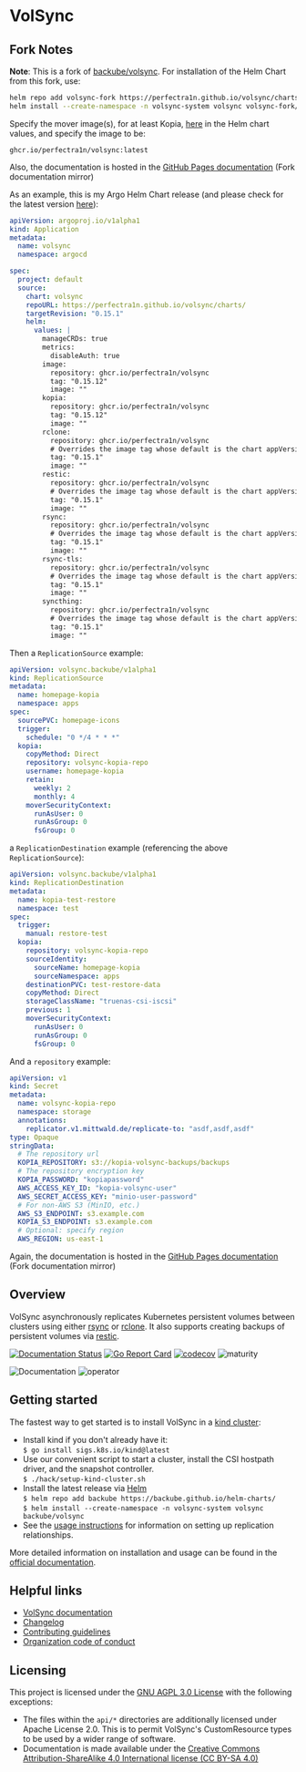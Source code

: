 # VolSync


## Fork Notes
**Note**: This is a fork of [backube/volsync](https://github.com/backube/volsync). For installation of the Helm Chart from this fork, use:
```bash
helm repo add volsync-fork https://perfectra1n.github.io/volsync/charts
helm install --create-namespace -n volsync-system volsync volsync-fork/volsync
```
Specify the mover image(s), for at least Kopia, [here](https://github.com/perfectra1n/volsync/blob/0532cc29596bc054060889fec8cd5bb263370e76/helm/volsync/values.yaml#L40) in the Helm chart values, and specify the image to be:
```
ghcr.io/perfectra1n/volsync:latest
```

Also, the documentation is hosted in the [GitHub Pages documentation](https://perfectra1n.github.io/volsync/) (Fork documentation mirror)

As an example, this is my Argo Helm Chart release (and please check for the latest version [here](https://github.com/perfectra1n/volsync/pkgs/container/volsync)):
```yaml
apiVersion: argoproj.io/v1alpha1
kind: Application
metadata:
  name: volsync
  namespace: argocd

spec:
  project: default
  source:
    chart: volsync
    repoURL: https://perfectra1n.github.io/volsync/charts/
    targetRevision: "0.15.1"
    helm:
      values: |
        manageCRDs: true
        metrics:
          disableAuth: true
        image:
          repository: ghcr.io/perfectra1n/volsync
          tag: "0.15.12"
          image: ""
        kopia:
          repository: ghcr.io/perfectra1n/volsync
          tag: "0.15.12"
          image: ""
        rclone:
          repository: ghcr.io/perfectra1n/volsync
          # Overrides the image tag whose default is the chart appVersion.
          tag: "0.15.1"
          image: ""
        restic:
          repository: ghcr.io/perfectra1n/volsync
          # Overrides the image tag whose default is the chart appVersion.
          tag: "0.15.1"
          image: ""
        rsync:
          repository: ghcr.io/perfectra1n/volsync
          # Overrides the image tag whose default is the chart appVersion.
          tag: "0.15.1"
          image: ""
        rsync-tls:
          repository: ghcr.io/perfectra1n/volsync
          # Overrides the image tag whose default is the chart appVersion.
          tag: "0.15.1"
          image: ""
        syncthing:
          repository: ghcr.io/perfectra1n/volsync
          # Overrides the image tag whose default is the chart appVersion.
          tag: "0.15.1"
          image: ""
```

Then a `ReplicationSource` example:
```yaml
apiVersion: volsync.backube/v1alpha1
kind: ReplicationSource
metadata:
  name: homepage-kopia
  namespace: apps
spec:
  sourcePVC: homepage-icons
  trigger:
    schedule: "0 */4 * * *"
  kopia:
    copyMethod: Direct
    repository: volsync-kopia-repo
    username: homepage-kopia
    retain:
      weekly: 2
      monthly: 4
    moverSecurityContext:
      runAsUser: 0
      runAsGroup: 0
      fsGroup: 0
```

a `ReplicationDestination` example (referencing the above `ReplicationSource`):
```yaml
apiVersion: volsync.backube/v1alpha1
kind: ReplicationDestination
metadata:
  name: kopia-test-restore
  namespace: test
spec:
  trigger:
    manual: restore-test
  kopia:
    repository: volsync-kopia-repo
    sourceIdentity:
      sourceName: homepage-kopia
      sourceNamespace: apps
    destinationPVC: test-restore-data
    copyMethod: Direct
    storageClassName: "truenas-csi-iscsi"
    previous: 1
    moverSecurityContext:
      runAsUser: 0
      runAsGroup: 0
      fsGroup: 0
```

And a `repository` example:
```yaml
apiVersion: v1
kind: Secret
metadata:
  name: volsync-kopia-repo
  namespace: storage
  annotations:
    replicator.v1.mittwald.de/replicate-to: "asdf,asdf,asdf"
type: Opaque
stringData:
  # The repository url
  KOPIA_REPOSITORY: s3://kopia-volsync-backups/backups
  # The repository encryption key
  KOPIA_PASSWORD: "kopiapassword"
  AWS_ACCESS_KEY_ID: "kopia-volsync-user"
  AWS_SECRET_ACCESS_KEY: "minio-user-password"
  # For non-AWS S3 (MinIO, etc.)
  AWS_S3_ENDPOINT: s3.example.com
  KOPIA_S3_ENDPOINT: s3.example.com
  # Optional: specify region
  AWS_REGION: us-east-1

```

Again, the documentation is hosted in the [GitHub Pages documentation](https://perfectra1n.github.io/volsync/) (Fork documentation mirror)

## Overview
VolSync asynchronously replicates Kubernetes persistent volumes between clusters
using either [rsync](https://rsync.samba.org/) or [rclone](https://rclone.org/).
It also supports creating backups of persistent volumes via
[restic](https://restic.net/).

[![Documentation
Status](https://readthedocs.org/projects/volsync/badge/?version=latest)](https://volsync.readthedocs.io/en/latest/?badge=latest)
[![Go Report
Card](https://goreportcard.com/badge/github.com/backube/volsync)](https://goreportcard.com/report/github.com/backube/volsync)
[![codecov](https://codecov.io/gh/backube/volsync/branch/main/graph/badge.svg)](https://codecov.io/gh/backube/volsync)
![maturity](https://img.shields.io/static/v1?label=maturity&message=alpha&color=red)

![Documentation](https://github.com/backube/volsync/workflows/Documentation/badge.svg)
![operator](https://github.com/backube/volsync/workflows/operator/badge.svg)

## Getting started

The fastest way to get started is to install VolSync in a [kind
cluster](https://kind.sigs.k8s.io/):

* Install kind if you don't already have it:  
  `$ go install sigs.k8s.io/kind@latest`
* Use our convenient script to start a cluster, install the CSI hostpath driver,
  and the snapshot controller.  
  `$ ./hack/setup-kind-cluster.sh`
* Install the latest release via [Helm](https://helm.sh/)  
  `$ helm repo add backube https://backube.github.io/helm-charts/`  
  `$ helm install --create-namespace -n volsync-system volsync backube/volsync`
* See the [usage
  instructions](https://volsync.readthedocs.io/en/stable/usage/index.html) for
  information on setting up replication relationships.

More detailed information on installation and usage can be found in the
[official documentation](https://volsync.readthedocs.io/).

## Helpful links

* [VolSync documentation](https://volsync.readthedocs.io)
* [Changelog](CHANGELOG.md)
* [Contributing guidelines](https://github.com/backube/.github/blob/master/CONTRIBUTING.md)
* [Organization code of conduct](https://github.com/backube/.github/blob/master/CODE_OF_CONDUCT.md)

## Licensing

This project is licensed under the [GNU AGPL 3.0 License](LICENSE) with the following
exceptions:

* The files within the `api/*` directories are additionally licensed under
  Apache License 2.0. This is to permit VolSync's CustomResource types to be used
  by a wider range of software.
* Documentation is made available under the [Creative Commons
  Attribution-ShareAlike 4.0 International license (CC BY-SA
  4.0)](https://creativecommons.org/licenses/by-sa/4.0/)
